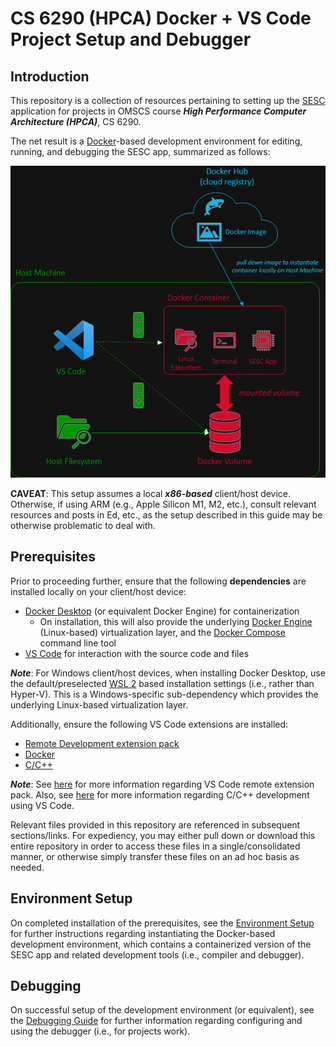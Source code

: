# CS 6290 (HPCA) Docker + VS Code Project Setup and Debugger

## Introduction

This repository is a collection of resources pertaining to setting up the [SESC](https://sesc.sourceforge.net/) application for projects in OMSCS course ***High Performance Computer Architecture (HPCA)***, CS 6290.

The net result is a [Docker](https://docs.docker.com/)-based development environment for editing, running, and debugging the SESC app, summarized as follows:

<center>
<img src="./assets/prereq-001.png" width="550px">
</center>

**CAVEAT**: This setup assumes a local ***x86-based*** client/host device. Otherwise, if using ARM (e.g., Apple Silicon M1, M2, etc.), consult relevant resources and posts in Ed, etc., as the setup described in this guide may be otherwise problematic to deal with.

## Prerequisites

Prior to proceeding further, ensure that the following **dependencies** are installed locally on your client/host device:
  * [Docker Desktop](https://www.docker.com/products/docker-desktop/) (or equivalent Docker Engine) for containerization
    * On installation, this will also provide the underlying [Docker Engine](https://docs.docker.com/engine/) (Linux-based) virtualization layer, and the [Docker Compose](https://docs.docker.com/compose/) command line tool
  * [VS Code](https://code.visualstudio.com/) for interaction with the source code and files

***Note***: For Windows client/host devices, when installing Docker Desktop, use the default/preselected [WSL 2](https://aka.ms/wsl) based installation settings (i.e., rather than Hyper-V). This is a Windows-specific sub-dependency which provides the underlying Linux-based virtualization layer.

Additionally, ensure the following VS Code extensions are installed:
  * [Remote Development extension pack](https://marketplace.visualstudio.com/items?itemName=ms-vscode-remote.vscode-remote-extensionpack)
  * [Docker](https://marketplace.visualstudio.com/items?itemName=ms-azuretools.vscode-docker)
  * [C/C++](https://marketplace.visualstudio.com/items?itemName=ms-vscode.cpptools)

***Note***: See [here](https://code.visualstudio.com/docs/remote/remote-overview) for more information regarding VS Code remote extension pack. Also, see [here](https://code.visualstudio.com/docs/languages/cpp) for more information regarding C/C++ development using VS Code.

Relevant files provided in this repository are referenced in subsequent sections/links. For expediency, you may either pull down or download this entire repository in order to access these files in a single/consolidated manner, or otherwise simply transfer these files on an ad hoc basis as needed.

## Environment Setup

On completed installation of the prerequisites, see the [Environment Setup](./env-setup.md) for further instructions regarding instantiating the Docker-based development environment, which contains a containerized version of the SESC app and related development tools (i.e., compiler and debugger).

## Debugging

On successful setup of the development environment (or equivalent), see the [Debugging Guide](./debugging-guide.md) for further information regarding configuring and using the debugger (i.e., for projects work).
